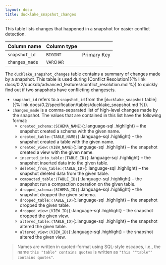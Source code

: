 ```yaml
---
layout: docu
title: ducklake_snapshot_changes
---
```


This table lists changes that happened in a snapshot for easier conflict detection.

| Column name    | Column type |             |
| -------------- | ----------- | ----------- |
| `snapshot_id`  | `BIGINT`    | Primary Key |
| `changes_made` | `VARCHAR`   |             |

The `ducklake_snapshot_changes` table contains a summary of changes made by a snapshot. This table is used during [Conflict Resolution]({% link docs/0.2/duckdb/advanced_features/conflict_resolution.md %}) to quickly find out if two snapshots have conflicting changesets.

* `snapshot_id` refers to a `snapshot_id` from the [`ducklake_snapshot` table]({% link docs/0.2/specification/tables/ducklake_snapshot.md %}).
* `changes_made` is a comma-separated list of high-level changes made by the snapshot. The values that are contained in this list have the following format:
    * `created_schema:⟨SCHEMA_NAME⟩`{:.language-sql .highlight} – the snapshot created a schema with the given name.
    * `created_table:⟨TABLE_NAME⟩`{:.language-sql .highlight} – the snapshot created a table with the given name.
    * `created_view:⟨VIEW_NAME⟩`{:.language-sql .highlight} – the snapshot created a view with the given name.
    * `inserted_into_table:⟨TABLE_ID⟩`{:.language-sql .highlight} – the snapshot inserted data into the given table.
    * `deleted_from_table:⟨TABLE_ID⟩`{:.language-sql .highlight} – the snapshot deleted data from the given table.
    * `compacted_table:⟨TABLE_ID⟩`{:.language-sql .highlight} – the snapshot run a compaction operation on the given table.
    * `dropped_schema:⟨SCHEMA_ID⟩`{:.language-sql .highlight} – the snapshot dropped the given schema.
    * `dropped_table:⟨TABLE_ID⟩`{:.language-sql .highlight} – the snapshot dropped the given table.
    * `dropped_view:⟨VIEW_ID⟩`{:.language-sql .highlight} – the snapshot dropped the given view.
    * `altered_table:⟨TABLE_ID⟩`{:.language-sql .highlight} – the snapshot altered the given table.
    * `altered_view:⟨VIEW_ID⟩`{:.language-sql .highlight} – the snapshot altered the given view.

> Names are written in quoted-format using SQL-style escapes, i.e., the name `this "table" contains quotes` is written as `"this ""table"" contains quotes"`.
